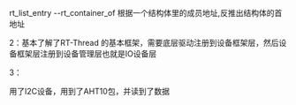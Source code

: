 rt_list_entry --rt_container_of
根据一个结构体里的成员地址,反推出结构体的首地址

2：基本了解了RT-Thread 的基本框架，需要底层驱动注册到设备框架层，然后设备框架层注册到设备管理层也就是IO设备层

3：

用了I2C设备，用到了AHT10包，并读到了数据
